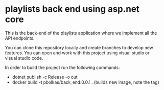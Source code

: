 # playlists back end using asp.net core

This is the back-end of the playlists application where we implement all the API endpoints.

You can clone this repository locally and create branches to develop new features.
You can open and work with this project using visual studio or visual studio code.

In order to build the project run the following commands:
- dotnet publish -c Release -o out
- docker build -t pbolkas/back_end:0.0.1 . (builds new image, note the tag)
